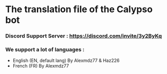 
# The translation file of the Calypso bot 

### Discord Support Server : https://discord.com/invite/3y2ByKq

### We support a lot of languages :

* English (EN, default lang) By Alexmdz77 & Haz226
* French (FR) By Alexmdz77
